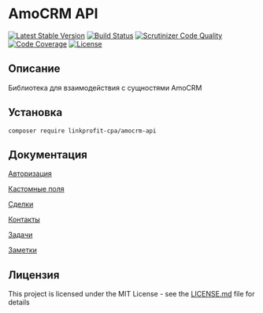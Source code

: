 # AmoCRM API
[![Latest Stable Version](https://poser.pugx.org/linkprofit-cpa/amocrm-api/v/stable)](https://packagist.org/packages/linkprofit-cpa/amocrm-api)
[![Build Status](https://travis-ci.org/linkprofit-cpa/amocrm-api.svg?branch=master)](https://travis-ci.org/linkprofit-cpa/amocrm-api)
[![Scrutinizer Code Quality](https://scrutinizer-ci.com/g/linkprofit-cpa/amocrm-api/badges/quality-score.png?b=master)](https://scrutinizer-ci.com/g/linkprofit-cpa/amocrm-api/?branch=master)
[![Code Coverage](https://scrutinizer-ci.com/g/linkprofit-cpa/amocrm-api/badges/coverage.png?b=master)](https://scrutinizer-ci.com/g/linkprofit-cpa/amocrm-api/?branch=master)
[![License](https://poser.pugx.org/linkprofit-cpa/amocrm-api/license)](https://packagist.org/packages/linkprofit-cpa/amocrm-api)

## Описание

Библиотека для взаимодействия с сущностями AmoCRM

## Установка
`composer require linkprofit-cpa/amocrm-api`

## Документация

[Авторизация](docs/authorization.md)

[Кастомные поля](docs/customField.md)

[Сделки](docs/lead.md)

[Контакты](docs/contact.md)

[Задачи](docs/task.md)

[Заметки](docs/note.md)

## Лицензия

This project is licensed under the MIT License - see the [LICENSE.md](LICENSE) file for details